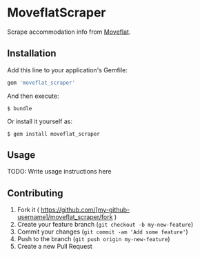 # MoveflatScraper

Scrape accommodation info from [Moveflat](http://moveflat.com).

## Installation

Add this line to your application's Gemfile:

```ruby
gem 'moveflat_scraper'
```

And then execute:

    $ bundle

Or install it yourself as:

    $ gem install moveflat_scraper

## Usage

TODO: Write usage instructions here

## Contributing

1. Fork it ( https://github.com/[my-github-username]/moveflat_scraper/fork )
2. Create your feature branch (`git checkout -b my-new-feature`)
3. Commit your changes (`git commit -am 'Add some feature'`)
4. Push to the branch (`git push origin my-new-feature`)
5. Create a new Pull Request
